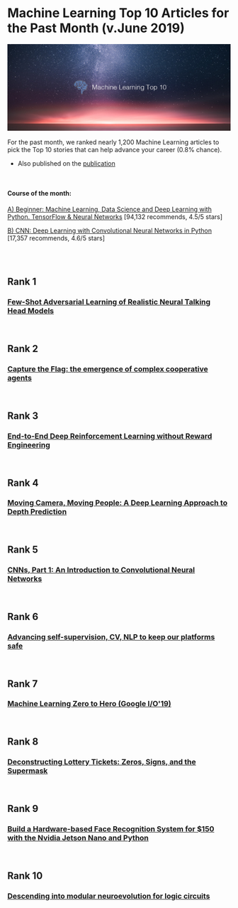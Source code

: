 # Machine Learning Top 10 Articles for the Past Month (v.June 2019)

<img src="ml-1906-top10.png" width="800" alt="Mybridge"></a>

For the past month, we ranked nearly 1,200 Machine Learning articles to pick the Top 10 stories that can help advance your career (0.8% chance).
 
* Also published on the [publication](https://medium.com/@Mybridge/machine-learning-top-10-articles-for-the-past-month-v-june-2019-be8235cabaf0)

<br>

#### Course of the month:

[A) Beginner: Machine Learning, Data Science and Deep Learning with Python. TensorFlow & Neural Networks](http://bit.ly/2FbgIcv) [94,132 recommends, 4.5/5 stars]

[B) CNN: Deep Learning with Convolutional Neural Networks in Python](http://bit.ly/2Mbu5gc) [17,357 recommends, 4.6/5 stars]

<br>
<br>


## Rank 1
### [Few-Shot Adversarial Learning of Realistic Neural Talking Head Models](https://www.youtube.com/watch?v=p1b5aiTrGzY?utm_source=mybridge&utm_medium=blog&utm_campaign=read_more)


<br>

## Rank 2
### [Capture the Flag: the emergence of complex cooperative agents](https://deepmind.com/blog/capture-the-flag-science?utm_source=mybridge&utm_medium=blog&utm_campaign=read_more)


<br>

## Rank 3
### [End-to-End Deep Reinforcement Learning without Reward Engineering](https://bair.berkeley.edu/blog/2019/05/28/end-to-end?utm_source=mybridge&utm_medium=blog&utm_campaign=read_more)


<br>

## Rank 4
### [Moving Camera, Moving People: A Deep Learning Approach to Depth Prediction](https://ai.googleblog.com/2019/05/moving-camera-moving-people-deep.html?utm_source=mybridge&utm_medium=blog&utm_campaign=read_more)


<br>

## Rank 5
### [CNNs, Part 1: An Introduction to Convolutional Neural Networks](https://victorzhou.com/blog/intro-to-cnns-part-1?utm_source=mybridge&utm_medium=blog&utm_campaign=read_more)


<br>

## Rank 6
### [Advancing self-supervision, CV, NLP to keep our platforms safe](https://ai.facebook.com/blog/advances-in-content-understanding-self-supervision-to-protect-people?utm_source=mybridge&utm_medium=blog&utm_campaign=read_more)


<br>

## Rank 7
### [Machine Learning Zero to Hero (Google I/O'19)](https://www.youtube.com/watch?v=VwVg9jCtqaU?utm_source=mybridge&utm_medium=blog&utm_campaign=read_more)


<br>

## Rank 8
### [Deconstructing Lottery Tickets: Zeros, Signs, and the Supermask](https://eng.uber.com/deconstructing-lottery-tickets?utm_source=mybridge&utm_medium=blog&utm_campaign=read_more)


<br>

## Rank 9
### [Build a Hardware-based Face Recognition System for $150 with the Nvidia Jetson Nano and Python](https://medium.com/@ageitgey/build-a-hardware-based-face-recognition-system-for-150-with-the-nvidia-jetson-nano-and-python-a25cb8c891fd?utm_source=mybridge&utm_medium=blog&utm_campaign=read_more)


<br>

## Rank 10
### [Descending into modular neuroevolution for logic circuits](https://www.declanoller.com/2019/05/24/descending-into-modular-neuroevolution-for-logic-circuits?utm_source=mybridge&utm_medium=blog&utm_campaign=read_more)


                    
